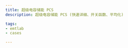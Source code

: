 ```yaml
---
title: 超级电容储能 PCS
description: 超级电容储能 PCS (快速详细、开关函数、平均化)

tags:
- emtlab
- cases

---
```


<!-- import DocCardList from '@theme/DocCardList';

<DocCardList /> -->